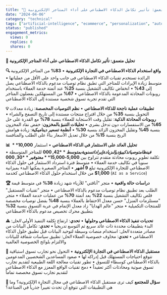 ```yaml
---
title: "🤖 تحليل متعمق: تأثير تكامل الذكاء الاصطناعي على أداء المتاجر الإلكترونية"
date: "2024-04-06"
category: "technical"
tags: ["artificial-intelligence", "ecommerce", "personalization", "automation"]
status: "published"
engagement_metrics:
  views: 0
  replies: 0
  shares: 0
---
```


**🤖 تحليل متعمق: تأثير تكامل الذكاء الاصطناعي على أداء المتاجر الإلكترونية**

**🔍 واقع استخدام الذكاء الاصطناعي في التجارة الإلكترونية**
• **83%** من المتاجر الإلكترونية الرائدة تستخدم تقنيات الذكاء الاصطناعي في جانب واحد على الأقل من عملياتها
• متوسط زيادة الإيرادات للمتاجر التي تطبق نظام توصيات مدعوم بالذكاء الاصطناعي يصل إلى **43%**
• انخفاض تكاليف التشغيل بنسبة **25%** عند أتمتة خدمة العملاء باستخدام روبوتات المحادثة المدعومة بالذكاء الاصطناعي
• **67%** من المستهلكين يفضلون المتاجر التي تقدم تجربة تسوق شخصية مستندة إلى الذكاء الاصطناعي

**💡 تطبيقات عملية ناجحة للذكاء الاصطناعي**
• **نظم التوصيات المخصصة**: زيادة معدلات التحويل بنسبة **35%** من خلال اقتراح منتجات مستندة إلى تاريخ التصفح والشراء
• **روبوتات المحادثة الذكية**: تقليل وقت الاستجابة للعملاء بنسبة **78%** مع القدرة على حل **65%** من الاستفسارات دون تدخل بشري
• **تحليلات التنبؤ بالمخزون**: خفض نفاد المخزون بنسبة **45%** وتقليل المخزون الزائد بنسبة **30%**
• **أنظمة تسعير ديناميكية**: زيادة هوامش الربح بنسبة **15%** من خلال تعديل الأسعار بناءً على الطلب والمنافسة

**📊 تحليل العائد على الاستثمار في الذكاء الاصطناعي**
• استثمار **10,000$** في نظام توصيات ذكي يؤدي إلى زيادة إيرادات سنوية بمتوسط **42,000$** للمتاجر المتوسطة
• تكلفة تطوير روبوت محادثة متقدم تتراوح بين **5,000-15,000$** مع توفير **30,000$** سنوياً في تكاليف خدمة العملاء
• متوسط فترة استرداد الاستثمار في حلول الذكاء الاصطناعي للتجارة الإلكترونية تبلغ **9 أشهر**
• المتاجر الصغيرة يمكنها البدء بميزانية **1,000$** من خلال استخدام حلول الذكاء الاصطناعي كخدمة (`AI as a Service`)

**🏆 دراسات حالة واقعية**
• متجر "أناقتي" للأزياء شهد زيادة **38%** في متوسط قيمة الطلب بعد تطبيق نظام توصيات مدعوم بالذكاء الاصطناعي
• متجر "تقنيات المستقبل" قلص تكاليف التشغيل بنسبة **22%** بعد أتمتة **70%** من عمليات خدمة العملاء
• متجر "مستلزمات المنزل" حسن معدل الاحتفاظ بالعملاء بنسبة **48%** بفضل توصيات مخصصة للمنتجات التكميلية
• متجر "عالم الهدايا" زاد معدل الإتمام في عربة التسوق بنسبة **32%** بتطبيق محرك تخصيص مدعوم بالذكاء الاصطناعي

**⚠️ تحديات تنفيذ الذكاء الاصطناعي وحلولها**
• **تحدي**: ارتفاع تكلفة التنفيذ الأولي
  _الحل_: البدء بتطبيقات محددة ذات عائد سريع ثم التوسع تدريجياً
• **تحدي**: تكامل البيانات من مصادر متعددة
  _الحل_: استخدام منصات وسيطة لتوحيد البيانات قبل تطبيق حلول الذكاء الاصطناعي
• **تحدي**: مخاوف خصوصية العملاء
  _الحل_: تطبيق سياسات شفافة للبيانات والالتزام بلوائح الخصوصية العالمية

**🔮 مستقبل الذكاء الاصطناعي في التجارة الإلكترونية**
• التحول نحو تجارب تسوق استباقية تتوقع احتياجات المستهلك قبل إدراكه لها
• صعود المساعدين الشخصيين المدعومين بالذكاء الاصطناعي كوسطاء للتسوق
• تطور تقنيات معالجة اللغة الطبيعية لتقديم تجارب تسوق صوتية ومحادثات أكثر تعقيداً
• دمج تقنيات الواقع المعزز مع الذكاء الاصطناعي لتقديم تجارب تسوق مخصصة تماماً

**💭 سؤال للمجتمع**
كيف ترى مستقبل الذكاء الاصطناعي في مجال التجارة الإلكترونية؟ وما هي التطبيقات التي تتوقع أن تحدث تغييراً جذرياً في الصناعة؟
